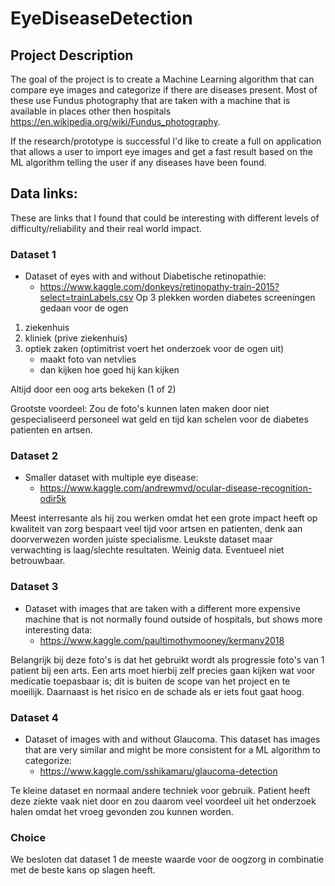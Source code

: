 # EyeDiseaseDetection
## Project Description
The goal of the project is to create a Machine Learning algorithm that can compare eye images and categorize if there are diseases present. 
Most of these use Fundus photography that are taken with a machine that is available in places other then hospitals https://en.wikipedia.org/wiki/Fundus_photography. 

If the research/prototype is successful I'd like to create a full on application that allows a user to import eye images and get a fast result based on the ML algorithm telling the user if any diseases have been found.

## Data links:
These are links that I found that could be interesting with different levels of difficulty/reliability and their real world impact.

### Dataset 1
- Dataset of eyes with and without Diabetische retinopathie: 
  - https://www.kaggle.com/donkeys/retinopathy-train-2015?select=trainLabels.csv
Op 3 plekken worden diabetes screeningen gedaan voor de ogen
1. ziekenhuis
2. kliniek (prive ziekenhuis)
3. optiek zaken (optimitrist voert het onderzoek voor de ogen uit)
    - maakt foto van netvlies
    - dan kijken hoe goed hij kan kijken

Altijd door een oog arts bekeken (1 of 2)

Grootste voordeel: Zou de foto's kunnen laten maken door niet gespecialiseerd personeel wat geld en tijd kan schelen voor de diabetes patienten en artsen.

### Dataset 2
- Smaller dataset with multiple eye disease: 
  - https://www.kaggle.com/andrewmvd/ocular-disease-recognition-odir5k

Meest interresante als hij zou werken omdat het een grote impact heeft op kwaliteit van zorg bespaart veel tijd voor artsen en patienten, denk aan doorverwezen worden juiste specialisme.
Leukste dataset maar verwachting is laag/slechte resultaten.
Weinig data.
Eventueel niet betrouwbaar.


### Dataset 3
- Dataset with images that are taken with a different more expensive machine that is not normally found outside of hospitals, but shows more interesting data:       
  - https://www.kaggle.com/paultimothymooney/kermany2018

Belangrijk bij deze foto's is dat het gebruikt wordt als progressie foto's van 1 patient bij een arts.
Een arts moet hierbij zelf precies gaan kijken wat voor medicatie toepasbaar is; dit is buiten de scope van het project en te moeilijk. 
Daarnaast is het risico en de schade als er iets fout gaat hoog.


### Dataset 4
- Dataset of images with and without Glaucoma. This dataset has images that are very similar and might be more consistent for a ML algorithm to categorize:       
  - https://www.kaggle.com/sshikamaru/glaucoma-detection

Te kleine dataset en normaal andere techniek voor gebruik.
Patient heeft deze ziekte vaak niet door en zou daarom veel voordeel uit het onderzoek halen omdat het vroeg gevonden zou kunnen worden.

### Choice
We besloten dat dataset 1 de meeste waarde voor de oogzorg in combinatie met de beste kans op slagen heeft.